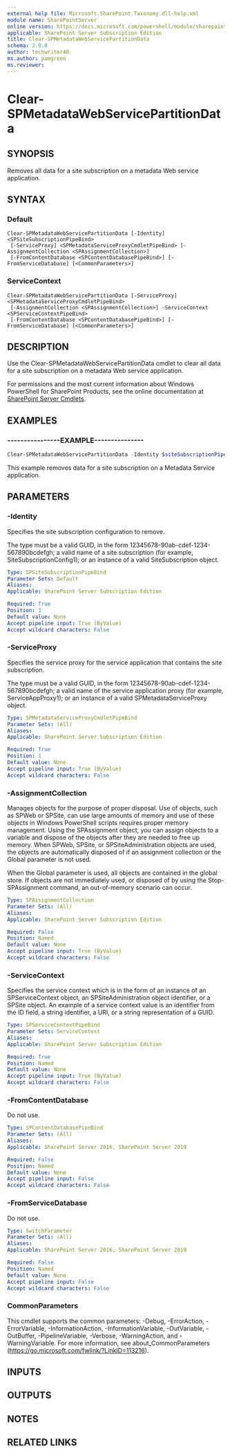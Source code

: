 ```yaml
---
external help file: Microsoft.SharePoint.Taxonomy.dll-help.xml
module name: SharePointServer
online version: https://docs.microsoft.com/powershell/module/sharepoint-server/clear-spmetadatawebservicepartitiondata
applicable: SharePoint Server Subscription Edition
title: Clear-SPMetadataWebServicePartitionData
schema: 2.0.0
author: techwriter40
ms.author: pamgreen
ms.reviewer:
---
```


# Clear-SPMetadataWebServicePartitionData

## SYNOPSIS
Removes all data for a site subscription on a metadata Web service application.

## SYNTAX

### Default
```
Clear-SPMetadataWebServicePartitionData [-Identity] <SPSiteSubscriptionPipeBind>
 [-ServiceProxy] <SPMetadataServiceProxyCmdletPipeBind> [-AssignmentCollection <SPAssignmentCollection>]
 [-FromContentDatabase <SPContentDatabasePipeBind>] [-FromServiceDatabase] [<CommonParameters>]
```

### ServiceContext
```
Clear-SPMetadataWebServicePartitionData [-ServiceProxy] <SPMetadataServiceProxyCmdletPipeBind>
 [-AssignmentCollection <SPAssignmentCollection>] -ServiceContext <SPServiceContextPipeBind>
 [-FromContentDatabase <SPContentDatabasePipeBind>] [-FromServiceDatabase] [<CommonParameters>]
```

## DESCRIPTION
Use the Clear-SPMetadataWebServicePartitionData cmdlet to clear all data for a site subscription on a metadata Web service application.

For permissions and the most current information about Windows PowerShell for SharePoint Products, see the online documentation at [SharePoint Server Cmdlets](https://docs.microsoft.com/powershell/sharepoint/sharepoint-server/sharepoint-server-cmdlets).

## EXAMPLES

### ----------------EXAMPLE--------------- 
```powershell
Clear-SPMetadataWebServicePartitionData -Identity $siteSubscriptionPipeBind1 -ServiceProxy "MetadataServiceProxy2"
```

This example removes data for a site subscription on a Metadata Service application.

## PARAMETERS

### -Identity
Specifies the site subscription configuration to remove.

The type must be a valid GUID, in the form 12345678-90ab-cdef-1234-567890bcdefgh; a valid name of a site subscription (for example, SiteSubscriptionConfig1); or an instance of a valid SiteSubscription object.

```yaml
Type: SPSiteSubscriptionPipeBind
Parameter Sets: Default
Aliases: 
Applicable: SharePoint Server Subscription Edition

Required: True
Position: 1
Default value: None
Accept pipeline input: True (ByValue)
Accept wildcard characters: False
```

### -ServiceProxy
Specifies the service proxy for the service application that contains the site subscription.

The type must be a valid GUID, in the form 12345678-90ab-cdef-1234-567890bcdefgh; a valid name of the service application proxy (for example, ServiceAppProxy1); or an instance of a valid SPMetadataServiceProxy object.

```yaml
Type: SPMetadataServiceProxyCmdletPipeBind
Parameter Sets: (All)
Aliases: 
Applicable: SharePoint Server Subscription Edition

Required: True
Position: 1
Default value: None
Accept pipeline input: True (ByValue)
Accept wildcard characters: False
```

### -AssignmentCollection
Manages objects for the purpose of proper disposal.
Use of objects, such as SPWeb or SPSite, can use large amounts of memory and use of these objects in Windows PowerShell scripts requires proper memory management.
Using the SPAssignment object, you can assign objects to a variable and dispose of the objects after they are needed to free up memory.
When SPWeb, SPSite, or SPSiteAdministration objects are used, the objects are automatically disposed of if an assignment collection or the Global parameter is not used.

When the Global parameter is used, all objects are contained in the global store.
If objects are not immediately used, or disposed of by using the Stop-SPAssignment command, an out-of-memory scenario can occur.

```yaml
Type: SPAssignmentCollection
Parameter Sets: (All)
Aliases: 
Applicable: SharePoint Server Subscription Edition

Required: False
Position: Named
Default value: None
Accept pipeline input: True (ByValue)
Accept wildcard characters: False
```

### -ServiceContext
Specifies the service context which is in the form of an instance of an SPServiceContext object, an SPSiteAdministration object identifier, or a SPSite object. An example of a service context value is an identifier from the ID field, a string identifier, a URI, or a string representation of a GUID.

```yaml
Type: SPServiceContextPipeBind
Parameter Sets: ServiceContext
Aliases: 
Applicable: SharePoint Server Subscription Edition

Required: True
Position: Named
Default value: None
Accept pipeline input: True (ByValue)
Accept wildcard characters: False
```

### -FromContentDatabase
Do not use.

```yaml
Type: SPContentDatabasePipeBind
Parameter Sets: (All)
Aliases: 
Applicable: SharePoint Server 2016, SharePoint Server 2019

Required: False
Position: Named
Default value: None
Accept pipeline input: False
Accept wildcard characters: False
```

### -FromServiceDatabase
Do not use.

```yaml
Type: SwitchParameter
Parameter Sets: (All)
Aliases: 
Applicable: SharePoint Server 2016, SharePoint Server 2019

Required: False
Position: Named
Default value: None
Accept pipeline input: False
Accept wildcard characters: False
```

### CommonParameters
This cmdlet supports the common parameters: -Debug, -ErrorAction, -ErrorVariable, -InformationAction, -InformationVariable, -OutVariable, -OutBuffer, -PipelineVariable, -Verbose, -WarningAction, and -WarningVariable. For more information, see about_CommonParameters (https://go.microsoft.com/fwlink/?LinkID=113216).

## INPUTS

## OUTPUTS

## NOTES

## RELATED LINKS


